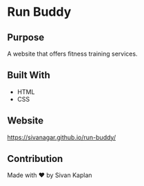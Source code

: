# Run Buddy

## Purpose
A website that offers fitness training services.

## Built With
* HTML
* CSS

## Website
https://sivanagar.github.io/run-buddy/

## Contribution
Made with ❤️ by Sivan Kaplan
